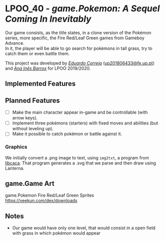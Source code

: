 # LPOO_40 - *game.Pokemon: A Sequel Coming In Inevitably*

Our game consists, as the title states, in a clone version of the Pokémon series, more specific, the Fire Red/Leaf Green games from Gameboy Advance.  
In it, the player will be able to go search for pokémons in tall grass, try to catch them or even battle them.

This project was developed by [*Eduardo Correia*](https://github.com/educorreia932) (up201806433@fe.up.pt) and [*Ana Inês Barros*](https://github.com/anaines14) for LPOO 2019/2020.

## Implemented Features

## Planned Features

- [ ] Make the main character appear in-game and be controllable (with arrow keys).  
- [ ] Implement three pokémons (starters) with fixed moves and abilities (but without leveling up).
- [ ] Make it possible to catch pokémon or battle against it.

### Graphics

We initially convert a .png image to text, using `img2txt`, a program from [libcaca](http://caca.zoy.org/wiki/libcaca). That program generates a .svg that we parse and then draw using Lanterna.

## game.Game Art

game.Pokemon Fire Red/Leaf Green Sprites https://veekun.com/dex/downloads

## Notes

- Our game would have only one level, that would consist in a open field with grass in which pokémon would appear